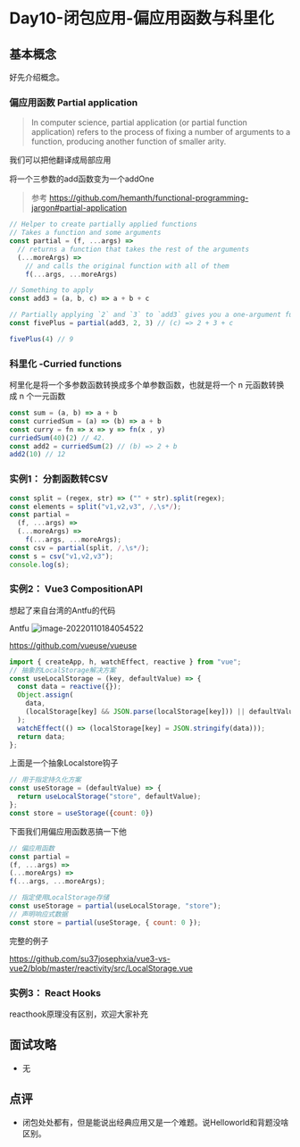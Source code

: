 # Day10-闭包应用-偏应用函数与科里化

## 基本概念

好先介绍概念。

### 偏应用函数 Partial application

> In computer science, partial application (or partial function application) refers to the process of fixing a number of arguments to a function, producing another function of smaller arity.

我们可以把他翻译成局部应用

将一个三参数的add函数变为一个addOne

> 参考 https://github.com/hemanth/functional-programming-jargon#partial-application

```js
// Helper to create partially applied functions
// Takes a function and some arguments
const partial = (f, ...args) =>
  // returns a function that takes the rest of the arguments
  (...moreArgs) =>
    // and calls the original function with all of them
    f(...args, ...moreArgs)

// Something to apply
const add3 = (a, b, c) => a + b + c

// Partially applying `2` and `3` to `add3` gives you a one-argument function
const fivePlus = partial(add3, 2, 3) // (c) => 2 + 3 + c

fivePlus(4) // 9
```



### 科里化 -Curried functions 

柯里化是将一个多参数函数转换成多个单参数函数，也就是将一个 n 元函数转换成 n 个一元函数

```js
const sum = (a, b) => a + b
const curriedSum = (a) => (b) => a + b
const curry = fn => x => y => fn(x , y)
curriedSum(40)(2) // 42.
const add2 = curriedSum(2) // (b) => 2 + b
add2(10) // 12
```



### 实例1： 分割函数转CSV

```js
const split = (regex, str) => ("" + str).split(regex);
const elements = split("v1,v2,v3", /,\s*/);
const partial =
  (f, ...args) =>
  (...moreArgs) =>
    f(...args, ...moreArgs);
const csv = partial(split, /,\s*/);
const s = csv("v1,v2,v3");
console.log(s);
```



### 实例2： Vue3 CompositionAPI

想起了来自台湾的Antfu的代码

Antfu ![image-20220110184054522](https://gitee.com/josephxia/picgo/raw/master/juejin/image-20220110184054522.png)

https://github.com/vueuse/vueuse

```js
import { createApp, h, watchEffect, reactive } from "vue";
// 抽象的LocalStorage解决方案
const useLocalStorage = (key, defaultValue) => {
  const data = reactive({});
  Object.assign(
    data,
    (localStorage[key] && JSON.parse(localStorage[key])) || defaultValue
  );
  watchEffect(() => (localStorage[key] = JSON.stringify(data)));
  return data;
};
```

上面是一个抽象Localstore钩子

```js
// 用于指定持久化方案
const useStorage = (defaultValue) => {
  return useLocalStorage("store", defaultValue);
};
const store = useStorage({count: 0})
```

下面我们用偏应用函数恶搞一下他

```js
// 偏应用函数
const partial =
(f, ...args) =>
(...moreArgs) =>
f(...args, ...moreArgs);

// 指定使用LocalStorage存储
const useStorage = partial(useLocalStorage, "store");
// 声明响应式数据
const store = partial(useStorage, { count: 0 });
```





完整的例子

https://github.com/su37josephxia/vue3-vs-vue2/blob/master/reactivity/src/LocalStorage.vue



### 实例3： React Hooks

reacthook原理没有区别，欢迎大家补充



## 面试攻略

- 无



## 点评

- 闭包处处都有，但是能说出经典应用又是一个难题。说Helloworld和背题没啥区别。

